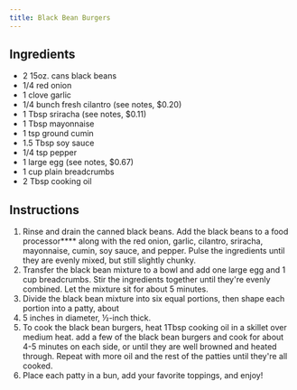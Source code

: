 ```yaml
---
title: Black Bean Burgers
---
```


## Ingredients

- 2 15oz. cans black beans
- 1/4 red onion
- 1 clove garlic
- 1/4 bunch fresh cilantro (see notes, $0.20)
- 1 Tbsp sriracha (see notes, $0.11)
- 1 Tbsp mayonnaise
- 1 tsp ground cumin
- 1.5 Tbsp soy sauce
- 1/4 tsp pepper
- 1 large egg (see notes, $0.67)
- 1 cup plain breadcrumbs
- 2 Tbsp cooking oil

## Instructions

1. Rinse and drain the canned black beans. Add the black beans to a food processor**** along with the red onion, garlic, cilantro, sriracha, mayonnaise, cumin, soy sauce, and pepper. Pulse the ingredients until they are evenly mixed, but still slightly chunky.
2. Transfer the black bean mixture to a bowl and add one large egg and 1 cup breadcrumbs. Stir the ingredients together until they're evenly combined. Let the mixture sit for about 5 minutes.
3. Divide the black bean mixture into six equal portions, then shape each portion into a patty, about
4. 5 inches in diameter, ½-inch thick.
5. To cook the black bean burgers, heat 1Tbsp cooking oil in a skillet over medium heat. add a few of the black bean burgers and cook for about 4-5 minutes on each side, or until they are well browned and heated through. Repeat with more oil and the rest of the patties until they're all cooked.
6. Place each patty in a bun, add your favorite toppings, and enjoy!
